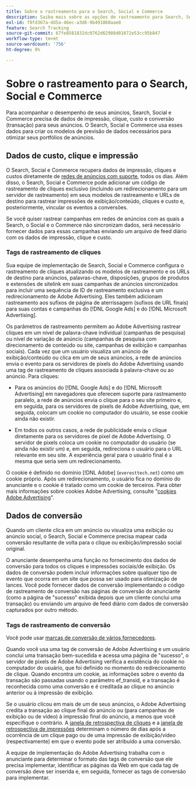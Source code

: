 ```yaml
---
title: Sobre o rastreamento para o Search, Social e Commerce
description: Saiba mais sobre as opções de rastreamento para Search, Social e Commerce.
exl-id: f0fd367a-dd5a-46ec-a3d6-9b491860aae8
feature: Search Tracking
source-git-commit: 67fe8581832dc0762d62908d01672e53cc95b847
workflow-type: tm+mt
source-wordcount: '756'
ht-degree: 0%

---
```


# Sobre o rastreamento para o Search, Social e Commerce

Para acompanhar o desempenho de seus anúncios, Search, Social e Commerce precisa de dados de impressão, clique, custo e conversão (transação) para seus anúncios. O Search, Social e Commerce usa esses dados para criar os modelos de previsão de dados necessários para otimizar seus portfólios de anúncios.

## Dados de custo, clique e impressão

O Search, Social e Commerce recupera dados de impressão, cliques e custos diretamente de [redes de anúncios com suporte](/help/search-social-commerce/introduction/supported-inventory.md), todos os dias. Além disso, o Search, Social e Commerce pode adicionar um código de rastreamento de cliques exclusivo (incluindo um redirecionamento para um servidor de rastreamento) em seus modelos de rastreamento e URLs de destino para rastrear impressões de exibição/conteúdo, cliques e custo e, posteriormente, vincular os eventos a conversões.

Se você quiser rastrear campanhas em redes de anúncios com as quais a Search, o Social e o Commerce não sincronizam dados, será necessário fornecer dados para essas campanhas enviando um arquivo de feed diário com os dados de impressão, clique e custo.

### Tags de rastreamento de cliques

Sua equipe de implementação de Search, Social e Commerce configura o rastreamento de cliques atualizando os modelos de rastreamento e os URLs de destino para anúncios, palavras-chave, disposições, grupos de produtos e extensões de sitelink em suas campanhas de anúncios sincronizados para incluir uma sequência de ID de rastreamento exclusiva e um redirecionamento de Adobe Advertising. Eles também adicionam rastreamento aos sufixos de página de aterrissagem (sufixos de URL finais) para suas contas e campanhas do [!DNL Google Ads] e do [!DNL Microsoft Advertising].

Os parâmetros de rastreamento permitem ao Adobe Advertising rastrear cliques em um nível de palavra-chave individual (campanhas de pesquisa) ou nível de variação de anúncio (campanhas de pesquisa com direcionamento de conteúdo ou site, campanhas de exibição e campanhas sociais). Cada vez que um usuário visualiza um anúncio de exibição/conteúdo ou clica em um de seus anúncios, a rede de anúncios envia o evento para os servidores de pixels do Adobe Advertising usando uma tag de rastreamento de cliques associada à palavra-chave ou ao anúncio. Para cliques:

* Para os anúncios do [!DNL Google Ads] e do [!DNL Microsoft Advertising] em navegadores que oferecem suporte para rastreamento paralelo, a rede de anúncios envia o clique para o seu site primeiro e, em seguida, para os servidores de pixels de Adobe Advertising, que, em seguida, colocam um cookie no computador do usuário, se esse cookie ainda não existir.

* Em todos os outros casos, a rede de publicidade envia o clique diretamente para os servidores de pixel de Adobe Advertising. O servidor de pixels coloca um cookie no computador do usuário (se ainda não existir um) e, em seguida, redireciona o usuário para o URL relevante em seu site. A experiência geral para o usuário final é a mesma que seria sem um redirecionamento.

O cookie é definido no domínio [!DNL Adobe] (`everesttech.net`) como um cookie próprio. Após um redirecionamento, o usuário fica no domínio do anunciante e o cookie é tratado como um cookie de terceiros. Para obter mais informações sobre cookies Adobe Advertising, consulte &quot;[cookies Adobe Advertising](https://experienceleague.adobe.com/docs/core-services/interface/ec-cookies/cookies-advertising-cloud.html?lang=pt-BR)&quot;.

## Dados de conversão

Quando um cliente clica em um anúncio ou visualiza uma exibição ou anúncio social, o Search, Social e Commerce precisa mapear cada conversão resultante de volta para o clique ou exibição/impressão social original.

O anunciante desempenha uma função no fornecimento dos dados de conversão para todos os cliques e impressões sociais/de exibição. Os dados de conversão podem incluir informações sobre qualquer tipo de evento que ocorra em um site que possa ser usado para otimização de lances. Você pode fornecer dados de conversão implementando o código de rastreamento de conversão nas páginas de conversão do anunciante (como a página de &quot;sucesso&quot; exibida depois que um cliente conclui uma transação) ou enviando um arquivo de feed diário com dados de conversão capturados por outro método.

### Tags de rastreamento de conversão

Você pode usar [marcas de conversão de vários fornecedores](/help/search-social-commerce/tracking/conversion-tracking-about.md).

Quando você usa uma tag de conversão de Adobe Advertising e um usuário conclui uma transação bem-sucedida e acessa uma página de &quot;sucesso&quot;, o servidor de pixels de Adobe Advertising verifica a existência do cookie no computador do usuário, que foi definido no momento do redirecionamento de clique. Quando encontra um cookie, as informações sobre o evento da transação são passadas usando o parâmetro ef_transid, e a transação é reconhecida como uma conversão e é creditada ao clique no anúncio anterior ou à impressão de exibição.

Se o usuário clicou em mais de um de seus anúncios, o Adobe Advertising credita a transação ao clique final do anúncio ou (para campanhas de exibição ou de vídeo) à impressão final do anúncio, a menos que você especifique o contrário. A [janela de retrospectiva de cliques](/help/search-social-commerce/glossary.md#c-d) e a [janela de retrospectiva de impressões](/help/search-social-commerce/glossary.md#i-j) determinam o número de dias após a ocorrência de um clique pago ou de uma impressão de exibição/vídeo (respectivamente) em que o evento pode ser atribuído a uma conversão.

A equipe de implementação do Adobe Advertising trabalha com o anunciante para determinar o formato das tags de conversão que ele precisa implementar, identificar as páginas da Web em que cada tag de conversão deve ser inserida e, em seguida, fornecer as tags de conversão para implementar.
